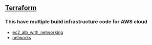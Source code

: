 ## [Terraform](https://github.com/amitzworld/Terraform)

### This have multiple build infrastructure code for AWS cloud

- [ec2_alb_with_networking](https://github.com/amitzworld/Terraform/tree/master/ec2_alb_with_networking)
- [networks](https://github.com/amitzworld/Terraform/tree/master/networks)
